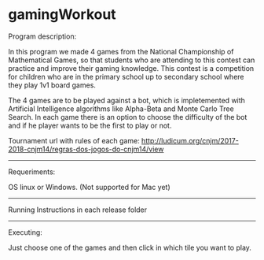 # gamingWorkout

Program description:

In this program we made 4 games from the National Championship of Mathematical Games, so that students who are attending to this contest can practice and improve their gaming knowledge. This contest is a competition for children who are in the primary school up to secondary school where they play 1v1 board games.
	
The 4 games are to be played against a bot, which is impletemented with Artificial Intelligence algorithms like Alpha-Beta and Monte Carlo Tree Search. In each game there is an option to choose the difficulty of the bot and if he player wants to be the first to play or not.

Tournament url with rules of each game: <http://ludicum.org/cnjm/2017-2018-cnjm14/regras-dos-jogos-do-cnjm14/view>
        
-------------------------------------------

Requeriments:

OS linux or Windows. (Not supported for Mac yet)

-------------------------------------------

Running Instructions in each release folder
        
-------------------------------------------

Executing:

Just choose one of the games and then click in which tile you want to play.

